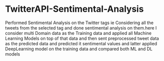 # TwitterAPI-Sentimental-Analysis
Performed Sentimental Analysis on the Twitter tags ie Considering all the tweets from the selected tag and done sentimental analysis on them.here I consider multi Domain data as the Training data and applied all Machine Learning Models on top of that data and then sent preprocessed tweet data as the predicted data and predicted it sentimental values and latter applied DeepLearning model on the training data and compared both ML and DL models
